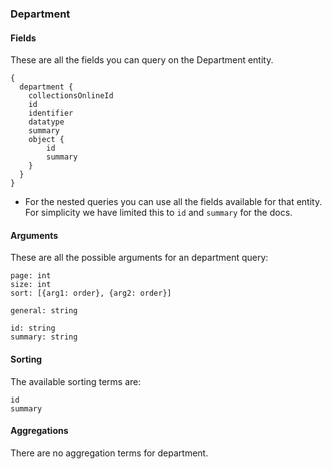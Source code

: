 ### Department

#### Fields
These are all the fields you can query on the Department entity. 
```
{
  department {
    collectionsOnlineId
    id
    identifier
    datatype
    summary
    object {
        id 
        summary
    }
  }
}
```
* For the nested queries you can use all the fields available for that entity. For simplicity we have limited this to `id` and `summary` for the docs.
#### Arguments
These are all the possible arguments for an department query:
```
page: int
size: int
sort: [{arg1: order}, {arg2: order}] 

general: string

id: string
summary: string
```

#### Sorting
The available sorting terms are:
```
id
summary
```
#### Aggregations
There are no aggregation terms for department.
